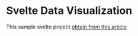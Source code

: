 # Svelte Data Visualization

This sample svelte project [obtain from this article](https://joshuaj.co.uk/blog/lets-create-data-vis-svelte)
